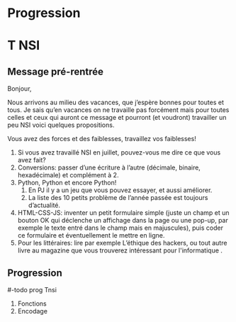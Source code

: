 # Progression
# T NSI

## Message pré-rentrée

Bonjour,

Nous arrivons au milieu des vacances, que j’espère bonnes pour toutes
et tous. Je sais qu’en vacances on ne travaille pas forcément mais
pour toutes celles et ceux qui auront ce message et pourront (et voudront)
travailler un peu NSI voici quelques propositions.

Vous avez des forces et des faiblesses, travaillez vos faiblesses!

1. Si vous avez travaillé NSI en juillet, pouvez-vous me dire ce que
  vous avez fait?
1. Conversions: passer d’une écriture à l’autre (décimale, binaire,
  hexadécimale) et complément à 2.
1. Python, Python et encore Python!
    1. En PJ il y a un jeu que vous pouvez essayer, et aussi améliorer.
    2. La liste des 10 petits problème de l’année passée est toujours
      d’actualité.
1. HTML-CSS-JS: inventer un petit formulaire simple (juste un champ
  et un bouton OK qui déclenche un affichage dans la page ou une
  pop-up, par exemple le texte entré dans le champ mais en majuscules),
  puis coder ce formulaire et éventuellement le mettre en ligne.
1. Pour les littéraires: lire par exemple L’éthique des hackers,
  ou tout autre livre au magazine que vous trouverez intéressant
  pour l'informatique .

## Progression

#-todo prog Tnsi

1. Fonctions
1. Encodage
